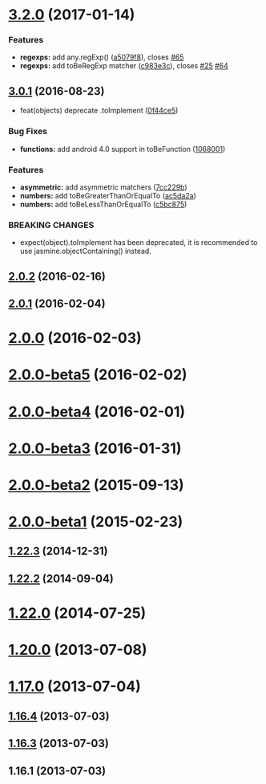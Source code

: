 <a name="3.2.0"></a>
# [3.2.0](https://github.com/JamieMason/Jasmine-Matchers/compare/3.0.1...v3.2.0) (2017-01-14)


### Features

* **regexps:** add any.regExp() ([a5079f8](https://github.com/JamieMason/Jasmine-Matchers/commit/a5079f8)), closes [#65](https://github.com/JamieMason/Jasmine-Matchers/issues/65)
* **regexps:** add toBeRegExp matcher ([c983e3c](https://github.com/JamieMason/Jasmine-Matchers/commit/c983e3c)), closes [#25](https://github.com/JamieMason/Jasmine-Matchers/issues/25) [#64](https://github.com/JamieMason/Jasmine-Matchers/issues/64)



<a name="3.0.1"></a>
## [3.0.1](https://github.com/JamieMason/Jasmine-Matchers/compare/2.0.2...3.0.1) (2016-08-23)


* feat(objects) deprecate .toImplement ([0f44ce5](https://github.com/JamieMason/Jasmine-Matchers/commit/0f44ce5))


### Bug Fixes

* **functions:** add android 4.0 support in toBeFunction ([1068001](https://github.com/JamieMason/Jasmine-Matchers/commit/1068001))


### Features

* **asymmetric:** add asymmetric matchers ([7cc229b](https://github.com/JamieMason/Jasmine-Matchers/commit/7cc229b))
* **numbers:** add toBeGreaterThanOrEqualTo ([ac5da2a](https://github.com/JamieMason/Jasmine-Matchers/commit/ac5da2a))
* **numbers:** add toBeLessThanOrEqualTo ([c5bc875](https://github.com/JamieMason/Jasmine-Matchers/commit/c5bc875))


### BREAKING CHANGES

* expect(object).toImplement has been deprecated, it is recommended to use jasmine.objectContaining() instead.



<a name="2.0.2"></a>
## [2.0.2](https://github.com/JamieMason/Jasmine-Matchers/compare/2.0.1...2.0.2) (2016-02-16)



<a name="2.0.1"></a>
## [2.0.1](https://github.com/JamieMason/Jasmine-Matchers/compare/2.0.0...2.0.1) (2016-02-04)



<a name="2.0.0"></a>
# [2.0.0](https://github.com/JamieMason/Jasmine-Matchers/compare/2.0.0-beta5...2.0.0) (2016-02-03)



<a name="2.0.0-beta5"></a>
# [2.0.0-beta5](https://github.com/JamieMason/Jasmine-Matchers/compare/2.0.0-beta4...2.0.0-beta5) (2016-02-02)



<a name="2.0.0-beta4"></a>
# [2.0.0-beta4](https://github.com/JamieMason/Jasmine-Matchers/compare/2.0.0-beta3...2.0.0-beta4) (2016-02-01)



<a name="2.0.0-beta3"></a>
# [2.0.0-beta3](https://github.com/JamieMason/Jasmine-Matchers/compare/2.0.0-beta2...2.0.0-beta3) (2016-01-31)



<a name="2.0.0-beta2"></a>
# [2.0.0-beta2](https://github.com/JamieMason/Jasmine-Matchers/compare/2.0.0-beta1...2.0.0-beta2) (2015-09-13)



<a name="2.0.0-beta1"></a>
# [2.0.0-beta1](https://github.com/JamieMason/Jasmine-Matchers/compare/1.22.3...2.0.0-beta1) (2015-02-23)



<a name="1.22.3"></a>
## [1.22.3](https://github.com/JamieMason/Jasmine-Matchers/compare/1.22.2...1.22.3) (2014-12-31)



<a name="1.22.2"></a>
## [1.22.2](https://github.com/JamieMason/Jasmine-Matchers/compare/1.22.0...1.22.2) (2014-09-04)



<a name="1.22.0"></a>
# [1.22.0](https://github.com/JamieMason/Jasmine-Matchers/compare/1.20.0...1.22.0) (2014-07-25)



<a name="1.20.0"></a>
# [1.20.0](https://github.com/JamieMason/Jasmine-Matchers/compare/1.17.0...1.20.0) (2013-07-08)



<a name="1.17.0"></a>
# [1.17.0](https://github.com/JamieMason/Jasmine-Matchers/compare/1.16.4...1.17.0) (2013-07-04)



<a name="1.16.4"></a>
## [1.16.4](https://github.com/JamieMason/Jasmine-Matchers/compare/1.16.3...1.16.4) (2013-07-03)



<a name="1.16.3"></a>
## [1.16.3](https://github.com/JamieMason/Jasmine-Matchers/compare/1.16.1...1.16.3) (2013-07-03)



<a name="1.16.1"></a>
## 1.16.1 (2013-07-03)




